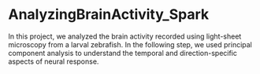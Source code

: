 # AnalyzingBrainActivity_Spark
In this project, we analyzed the brain activity recorded using light-sheet microscopy from a larval zebrafish. In the following step, we used principal component analysis to understand the temporal and direction-specific aspects of neural response.
